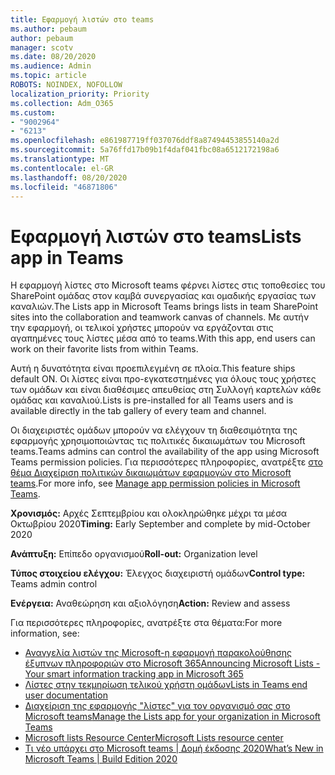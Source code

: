 ```yaml
---
title: Εφαρμογή λιστών στο teams
ms.author: pebaum
author: pebaum
manager: scotv
ms.date: 08/20/2020
ms.audience: Admin
ms.topic: article
ROBOTS: NOINDEX, NOFOLLOW
localization_priority: Priority
ms.collection: Adm_O365
ms.custom:
- "9002964"
- "6213"
ms.openlocfilehash: e861987719ff037076ddf8a87494453855140a2d
ms.sourcegitcommit: 5a76ffd17b09b1f4daf041fbc08a6512172198a6
ms.translationtype: MT
ms.contentlocale: el-GR
ms.lasthandoff: 08/20/2020
ms.locfileid: "46871806"
---
```

# <a name="lists-app-in-teams"></a><span data-ttu-id="a696d-102">Εφαρμογή λιστών στο teams</span><span class="sxs-lookup"><span data-stu-id="a696d-102">Lists app in Teams</span></span>

<span data-ttu-id="a696d-103">Η εφαρμογή λίστες στο Microsoft teams φέρνει λίστες στις τοποθεσίες του SharePoint ομάδας στον καμβά συνεργασίας και ομαδικής εργασίας των καναλιών.</span><span class="sxs-lookup"><span data-stu-id="a696d-103">The Lists app in Microsoft Teams brings lists in team SharePoint sites into the collaboration and teamwork canvas of channels.</span></span> <span data-ttu-id="a696d-104">Με αυτήν την εφαρμογή, οι τελικοί χρήστες μπορούν να εργάζονται στις αγαπημένες τους λίστες μέσα από το teams.</span><span class="sxs-lookup"><span data-stu-id="a696d-104">With this app, end users can work on their favorite lists from within Teams.</span></span>  

<span data-ttu-id="a696d-105">Αυτή η δυνατότητα είναι προεπιλεγμένη σε πλοία.</span><span class="sxs-lookup"><span data-stu-id="a696d-105">This feature ships default ON.</span></span> <span data-ttu-id="a696d-106">Οι λίστες είναι προ-εγκατεστημένες για όλους τους χρήστες των ομάδων και είναι διαθέσιμες απευθείας στη Συλλογή καρτελών κάθε ομάδας και καναλιού.</span><span class="sxs-lookup"><span data-stu-id="a696d-106">Lists is pre-installed for all Teams users and is available directly in the tab gallery of every team and channel.</span></span>  

<span data-ttu-id="a696d-107">Οι διαχειριστές ομάδων μπορούν να ελέγχουν τη διαθεσιμότητα της εφαρμογής χρησιμοποιώντας τις πολιτικές δικαιωμάτων του Microsoft teams.</span><span class="sxs-lookup"><span data-stu-id="a696d-107">Teams admins can control the availability of the app using Microsoft Teams permission policies.</span></span> <span data-ttu-id="a696d-108">Για περισσότερες πληροφορίες, ανατρέξτε [στο θέμα Διαχείριση πολιτικών δικαιωμάτων εφαρμογών στο Microsoft teams](https://docs.microsoft.com/microsoftteams/teams-app-permission-policies).</span><span class="sxs-lookup"><span data-stu-id="a696d-108">For more info, see [Manage app permission policies in Microsoft Teams](https://docs.microsoft.com/microsoftteams/teams-app-permission-policies).</span></span>

<span data-ttu-id="a696d-109">**Χρονισμός:** Αρχές Σεπτεμβρίου και ολοκληρώθηκε μέχρι τα μέσα Οκτωβρίου 2020</span><span class="sxs-lookup"><span data-stu-id="a696d-109">**Timing:** Early September and complete by mid-October 2020</span></span>  

<span data-ttu-id="a696d-110">**Ανάπτυξη:** Επίπεδο οργανισμού</span><span class="sxs-lookup"><span data-stu-id="a696d-110">**Roll-out:** Organization level</span></span>  

<span data-ttu-id="a696d-111">**Τύπος στοιχείου ελέγχου:**  Έλεγχος διαχειριστή ομάδων</span><span class="sxs-lookup"><span data-stu-id="a696d-111">**Control type:**  Teams admin control</span></span>  

<span data-ttu-id="a696d-112">**Ενέργεια:**  Αναθεώρηση και αξιολόγηση</span><span class="sxs-lookup"><span data-stu-id="a696d-112">**Action:**  Review and assess</span></span>

<span data-ttu-id="a696d-113">Για περισσότερες πληροφορίες, ανατρέξτε στα θέματα:</span><span class="sxs-lookup"><span data-stu-id="a696d-113">For more information, see:</span></span> 

- [<span data-ttu-id="a696d-114">Αναγγελία λιστών της Microsoft-η εφαρμογή παρακολούθησης έξυπνων πληροφοριών στο Microsoft 365</span><span class="sxs-lookup"><span data-stu-id="a696d-114">Announcing Microsoft Lists - Your smart information tracking app in Microsoft 365</span></span>](https://techcommunity.microsoft.com/t5/microsoft-365-blog/announcing-microsoft-lists-your-smart-information-tracking-app/ba-p/1372233)
- [<span data-ttu-id="a696d-115">Λίστες στην τεκμηρίωση τελικού χρήστη ομάδων</span><span class="sxs-lookup"><span data-stu-id="a696d-115">Lists in Teams end user documentation</span></span>](https://support.microsoft.com/office/get-started-with-lists-in-microsoft-taeams-c971e46b-b36c-491b-9c35-efeddd0297db)
- [<span data-ttu-id="a696d-116">Διαχείριση της εφαρμογής "λίστες" για τον οργανισμό σας στο Microsoft teams</span><span class="sxs-lookup"><span data-stu-id="a696d-116">Manage the Lists app for your organization in Microsoft Teams</span></span>](https://docs.microsoft.com/microsoftteams/manage-lists-app)
- [<span data-ttu-id="a696d-117">Microsoft lists Resource Center</span><span class="sxs-lookup"><span data-stu-id="a696d-117">Microsoft Lists resource center</span></span>](https://aka.ms/MSLists)
- [<span data-ttu-id="a696d-118">Τι νέο υπάρχει στο Microsoft teams | Δομή έκδοσης 2020</span><span class="sxs-lookup"><span data-stu-id="a696d-118">What’s New in Microsoft Teams | Build Edition 2020</span></span>](https://techcommunity.microsoft.com/t5/microsoft-teams-blog/what-s-new-in-microsoft-teams-build-edition-2020/ba-p/1394224)